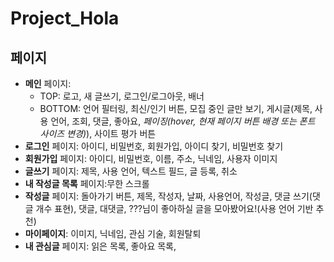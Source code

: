# Project_Hola
## 페이지
* **메인** 페이지:
  - TOP: 로고, 새 글쓰기, 로그인/로그아웃, 배너
  - BOTTOM: 언어 필터링, 최신/인기 버튼, 모집 중인 글만 보기, 게시글(제목, 사용 언어, 조회, 댓글, 좋아요, *페이징(hover, 현재 페이지 버튼 배경 또는 폰트 사이즈 변경)*), 사이트 평가 버튼
* **로그인** 페이지: 아이디, 비밀번호, 회원가입, 아이디 찾기, 비밀번호 찾기
* **회원가입** 페이지: 아이디, 비밀번호, 이름, 주소, 닉네임, 사용자 이미지
* **글쓰기** 페이지: 제목, 사용 언어, 텍스트 필드, 글 등록, 취소
* **내 작성글 목록** 페이지:무한 스크롤
* **작성글** 페이지: 돌아가기 버튼, 제목, 작성자, 날짜, 사용언어, 작성글, 댓글 쓰기(댓글 개수 표현), 댓글, 대댓글, ???님이 좋아하실 글을 모아봤어요!(사용 언어 기반 추천)
* **마이페이지**: 이미지, 닉네임, 관심 기술, 회원탈퇴
* **내 관심글** 페이지: 읽은 목록, 좋아요 목록,
